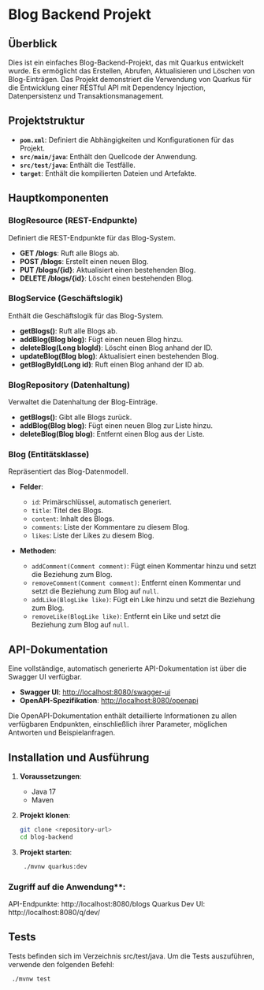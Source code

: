 # Blog Backend Projekt

## Überblick

Dies ist ein einfaches Blog-Backend-Projekt, das mit Quarkus entwickelt wurde. Es ermöglicht das Erstellen, Abrufen, Aktualisieren und Löschen von Blog-Einträgen. Das Projekt demonstriert die Verwendung von Quarkus für die Entwicklung einer RESTful API mit Dependency Injection, Datenpersistenz und Transaktionsmanagement.

## Projektstruktur

- **`pom.xml`**: Definiert die Abhängigkeiten und Konfigurationen für das Projekt.
- **`src/main/java`**: Enthält den Quellcode der Anwendung.
- **`src/test/java`**: Enthält die Testfälle.
- **`target`**: Enthält die kompilierten Dateien und Artefakte.

## Hauptkomponenten

### BlogResource (REST-Endpunkte)
Definiert die REST-Endpunkte für das Blog-System.

- **GET /blogs**: Ruft alle Blogs ab.
- **POST /blogs**: Erstellt einen neuen Blog.
- **PUT /blogs/{id}**: Aktualisiert einen bestehenden Blog.
- **DELETE /blogs/{id}**: Löscht einen bestehenden Blog.

### BlogService (Geschäftslogik)
Enthält die Geschäftslogik für das Blog-System.

- **getBlogs()**: Ruft alle Blogs ab.
- **addBlog(Blog blog)**: Fügt einen neuen Blog hinzu.
- **deleteBlog(Long blogId)**: Löscht einen Blog anhand der ID.
- **updateBlog(Blog blog)**: Aktualisiert einen bestehenden Blog.
- **getBlogById(Long id)**: Ruft einen Blog anhand der ID ab.

### BlogRepository (Datenhaltung)
Verwaltet die Datenhaltung der Blog-Einträge.

- **getBlogs()**: Gibt alle Blogs zurück.
- **addBlog(Blog blog)**: Fügt einen neuen Blog zur Liste hinzu.
- **deleteBlog(Blog blog)**: Entfernt einen Blog aus der Liste.

### Blog (Entitätsklasse)
Repräsentiert das Blog-Datenmodell.

- **Felder**:
  - `id`: Primärschlüssel, automatisch generiert.
  - `title`: Titel des Blogs.
  - `content`: Inhalt des Blogs.
  - `comments`: Liste der Kommentare zu diesem Blog.
  - `likes`: Liste der Likes zu diesem Blog.

- **Methoden**:
  - `addComment(Comment comment)`: Fügt einen Kommentar hinzu und setzt die Beziehung zum Blog.
  - `removeComment(Comment comment)`: Entfernt einen Kommentar und setzt die Beziehung zum Blog auf `null`.
  - `addLike(BlogLike like)`: Fügt ein Like hinzu und setzt die Beziehung zum Blog.
  - `removeLike(BlogLike like)`: Entfernt ein Like und setzt die Beziehung zum Blog auf `null`.

## API-Dokumentation

Eine vollständige, automatisch generierte API-Dokumentation ist über die Swagger UI verfügbar.

- **Swagger UI**: [http://localhost:8080/swagger-ui](http://localhost:8080/swagger-ui)
- **OpenAPI-Spezifikation**: [http://localhost:8080/openapi](http://localhost:8080/openapi)

Die OpenAPI-Dokumentation enthält detaillierte Informationen zu allen verfügbaren Endpunkten, einschließlich ihrer Parameter, möglichen Antworten und Beispielanfragen.

## Installation und Ausführung

1. **Voraussetzungen**:
   - Java 17
   - Maven

2. **Projekt klonen**:
   ```sh
   git clone <repository-url>
   cd blog-backend

3. **Projekt starten**:
   ```sh
    ./mvnw quarkus:dev

### Zugriff auf die Anwendung**:

API-Endpunkte: http://localhost:8080/blogs
Quarkus Dev UI: http://localhost:8080/q/dev/

## Tests
Tests befinden sich im Verzeichnis src/test/java. Um die Tests auszuführen, verwende den folgenden Befehl:
   ```sh
    ./mvnw test